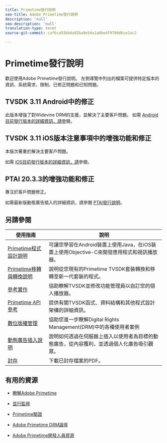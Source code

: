 ```yaml
---
title: Primetime發行說明
seo-title: Adobe Primetime發行說明
description: 'null'
seo-description: 'null'
translation-type: tm+mt
source-git-commit: caf6ca93bb4a02ba9e54a1a0be4f9790d6ce2ac2

---
```



# Primetime發行說明

歡迎使用Adobe Primetime發行說明。 左側導覽中列出的檔案可提供特定版本的資訊、系統需求、限制、已修正問題和已知問題。

## TVSDK 3.11 Android中的修正

此版本增強了對Widevine DRM的支援，並解決了主要客戶問題。
如需 [Android目前發行版本的詳細資訊，請參](../release-notes/tvsdk-3x-android.md)閱。

## TVSDK 3.11 iOS版本注意事項中的增強功能和修正

本版次著重於解決主要客戶問題。

如需 [iOS目前發行版本的詳細資訊，請](../release-notes/tvsdk-3x-ios.md)參閱。

## PTAI 20.3.3的增強功能和修正

專注於客戶問題修正。

如需最新版動態廣告插入的詳細資訊，請參閱 [PTAI發行說明](ptai-19x-release-notes.md)。

## 另請參閱

| 使用指南 | 說明 |
|--- |--- |
| [Primetime程式設計說明](/help/programming/home.md) | 可讓您學習在Android裝置上使用Java，在iOS裝置上使用Objective-C來開發應用程式和視訊播放器。 |
| [Primetime移轉與轉換說明](/help/migration-guides/home.md) | 說明從您現有的Primetime TVSDK套裝轉換和移轉至新一代套裝的程式。 |
| [參考實作](/help/android-reference-implementation/home.md) | 協助瞭解TVSDK並修改功能管理員以自訂您的個人播放器。 |
| [Primetime API參考](/help/reference/api-references.md) | 提供有關TVSDK函式、資料結構和其他程式設計架構的詳細資訊。 |
| [數位版權管理](/help/digital-rights-management/home.md) | 協助您進一步瞭解Digital Rights Management(DRM)中的各種使用者案例 |
| [動態廣告插入說明](/help/dynamic-ad-insertion/home.md) | 說明如何透過在伺服器上插入以使用者為目標的動態廣告，從內容獲利，並透過個人化廣告吸引觀眾。 |
| [封存](https://helpx.adobe.com/primetime/archives.html) | 下載已封存檔案的PDF。 |

## 有用的資源

* [瞭解Adobe Primetime](https://www.adobe.com/in/marketing/primetime.html)

* [並行監視](https://tve.helpdocsonline.com/concurrency-monitoring-introduction)

* [Primetime驗證](https://tve.helpdocsonline.com/home)

* [Adobe Primetime DRM論壇](https://forums.adobe.com/community/adobe_access)

* [Adobe Primetime開發人員資源](https://www.adobe.com/devnet/primetime.html)
